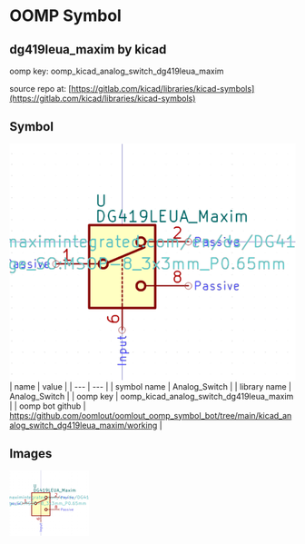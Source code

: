 # OOMP Symbol  
## dg419leua_maxim  by kicad  
  
oomp key: oomp_kicad_analog_switch_dg419leua_maxim  
  
source repo at: [https://gitlab.com/kicad/libraries/kicad-symbols](https://gitlab.com/kicad/libraries/kicad-symbols)  
## Symbol  
  
[![working.png](working_600.png)](working.png)  
| name | value | 
| --- | --- | 
| symbol name | Analog_Switch | 
| library name | Analog_Switch | 
| oomp key | oomp_kicad_analog_switch_dg419leua_maxim | 
| oomp bot github | https://github.com/oomlout/oomlout_oomp_symbol_bot/tree/main/kicad_analog_switch_dg419leua_maxim/working | 
## Images  
  
[![working.png](working_140.png)](working.png)  
